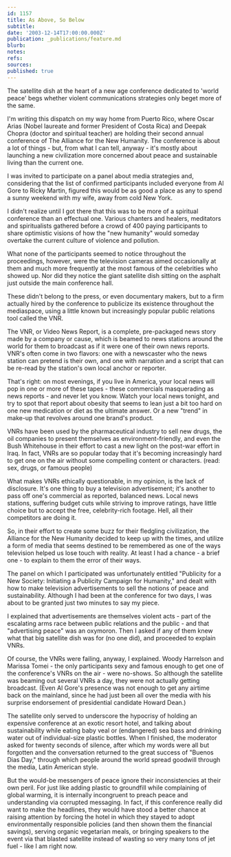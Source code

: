 ```yaml
---
id: 1157
title: As Above, So Below
subtitle: 
date: '2003-12-14T17:00:00.000Z'
publication: _publications/feature.md
blurb: 
notes: 
refs: 
sources: 
published: true
---
```

The satellite dish at the heart of a new age conference dedicated to 'world peace' begs whether violent communications strategies only beget more of the same.

I'm writing this dispatch on my way home from Puerto Rico, where Oscar Arias (Nobel laureate and former President of Costa Rica) and Deepak Chopra (doctor and spiritual teacher) are holding their second annual conference of The Alliance for the New Humanity. The conference is about a lot of things - but, from what I can tell, anyway - it's mostly about launching a new civilization more concerned about peace and sustainable living than the current one.

I was invited to participate on a panel about media strategies and, considering that the list of confirmed participants included everyone from Al Gore to Ricky Martin, figured this would be as good a place as any to spend a sunny weekend with my wife, away from cold New York.

I didn't realize until I got there that this was to be more of a spiritual conference than an effectual one. Various chanters and healers, meditators and spiritualists gathered before a crowd of 400 paying participants to share optimistic visions of how the "new humanity" would someday overtake the current culture of violence and pollution.

What none of the participants seemed to notice throughout the proceedings, however, were the television cameras aimed occasionally at them and much more frequently at the most famous of the celebrities who showed up. Nor did they notice the giant satellite dish sitting on the asphalt just outside the main conference hall.

These didn't belong to the press, or even documentary makers, but to a firm actually hired by the conference to publicize its existence throughout the mediaspace, using a little known but increasingly popular public relations tool called the VNR.

The VNR, or Video News Report, is a complete, pre-packaged news story made by a company or cause, which is beamed to news stations around the world for them to broadcast as if it were one of their own news reports. VNR's often come in two flavors: one with a newscaster who the news station can pretend is their own, and one with narration and a script that can be re-read by the station's own local anchor or reporter.

That's right: on most evenings, if you live in America, your local news will pop in one or more of these tapes - these commercials masquerading as news reports - and never let you know. Watch your local news tonight, and try to spot that report about obesity that seems to lean just a bit too hard on one new medication or diet as the ultimate answer. Or a new "trend" in make-up that revolves around one brand's product.

VNRs have been used by the pharmaceutical industry to sell new drugs, the oil companies to present themselves as environment-friendly, and even the Bush Whitehouse in their effort to cast a new light on the post-war effort in Iraq. In fact, VNRs are so popular today that it's becoming increasingly hard to get one on the air without some compelling content or characters. (read: sex, drugs, or famous people)

What makes VNRs ethically questionable, in my opinion, is the lack of disclosure. It's one thing to buy a television advertisement; it's another to pass off one's commercial as reported, balanced news. Local news stations, suffering budget cuts while striving to improve ratings, have little choice but to accept the free, celebrity-rich footage. Hell, all their competitors are doing it.

So, in their effort to create some buzz for their fledgling civilization, the Alliance for the New Humanity decided to keep up with the times, and utilize a form of media that seems destined to be remembered as one of the ways television helped us lose touch with reality. At least I had a chance - a brief one - to explain to them the error of their ways.

The panel on which I participated was unfortunately entitled "Publicity for a New Society: Initiating a Publicity Campaign for Humanity," and dealt with how to make television advertisements to sell the notions of peace and sustainability. Although I had been at the conference for two days, I was about to be granted just two minutes to say my piece.

I explained that advertisements are themselves violent acts - part of the escalating arms race between public relations and the public - and that "advertising peace" was an oxymoron. Then I asked if any of them knew what that big satellite dish was for (no one did), and proceeded to explain VNRs.

Of course, the VNRs were failing, anyway, I explained. Woody Harrelson and Marissa Tomei - the only participants sexy and famous enough to get one of the conference's VNRs on the air - were no-shows. So although the satellite was beaming out several VNRs a day, they were not actually getting broadcast. (Even Al Gore's presence was not enough to get any airtime back on the mainland, since he had just been all over the media with his surprise endorsement of presidential candidate Howard Dean.)

The satellite only served to underscore the hypocrisy of holding an expensive conference at an exotic resort hotel, and talking about sustainability while eating baby veal or (endangered) sea bass and drinking water out of individual-size plastic bottles. When I finished, the moderator asked for twenty seconds of silence, after which my words were all but forgotten and the conversation returned to the great success of "Buenos Dias Day," through which people around the world spread goodwill through the media, Latin American style.

But the would-be messengers of peace ignore their inconsistencies at their own peril. For just like adding plastic to groundfill while complaining of global warming, it is internally incongruent to preach peace and understanding via corrupted messaging. In fact, if this conference really did want to make the headlines, they would have stood a better chance at raising attention by forcing the hotel in which they stayed to adopt environmentally responsible policies (and then shown them the financial savings), serving organic vegetarian meals, or bringing speakers to the event via that blasted satellite instead of wasting so very many tons of jet fuel - like I am right now.

